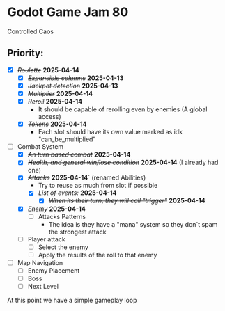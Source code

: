 # Godot Game Jam 80
Controlled Caos

## Priority:

+ [X] ~~*Roulette*~~ **2025-04-14**
	+ [X] ~~*Expansible columns*~~ **2025-04-13**
	+ [X] ~~*Jackpot detection*~~ **2025-04-13**
	+ [X] ~~*Multiplier*~~ **2025-04-14**
	+ [X] ~~*Reroll*~~ **2025-04-14**
		* It should be capable of rerolling even by enemies (A global access)
	+ [X] ~~*Tokens*~~ **2025-04-14**
		* Each slot should have its own value marked as idk "can_be_multiplied"
+ [ ] Combat System
	* [X] ~~*An turn based combat*~~ **2025-04-14**
	+ [X] ~~*Health, and general win/lose condition*~~ **2025-04-14** (I already had one)
	+ [X] ~~*Attacks*~~ **2025-04-14**` (renamed Abilities)
		* Try to reuse as much from slot if possible
		+ [X] ~~*List of events:*~~ **2025-04-14**
			+ [X] ~~*When its their turn, they will call "trigger"*~~ **2025-04-14**
	+ [X] ~~*Enemy*~~ **2025-04-14**
		+ [ ] Attacks Patterns
			* The idea is they have a "mana" system so they don´t spam the strongest attack
	+ [ ] Player attack
		+ [ ] Select the enemy
		+ [ ] Apply the results of the roll to that enemy
+ [ ] Map Navigation
	+ [ ] Enemy Placement
	+ [ ] Boss 
	+ [ ] Next Level

At this point we have a simple gameplay loop


